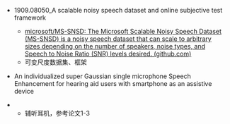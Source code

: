 - 1909.08050_A scalable noisy speech dataset and online subjective test framework

  - [microsoft/MS-SNSD: The Microsoft Scalable Noisy Speech Dataset (MS-SNSD) is a noisy speech dataset that can scale to arbitrary sizes depending on the number of speakers, noise types, and Speech to Noise Ratio (SNR) levels desired. (github.com)](https://github.com/microsoft/MS-SNSD)
  - 可变尺度数据集、框架

- An individualized super Gaussian single microphone Speech Enhancement for hearing aid users with smartphone as an assistive device  
- - 辅听耳机，参考论文1-3

  